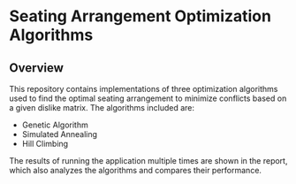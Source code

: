 # Seating Arrangement Optimization Algorithms

## Overview

This repository contains implementations of three optimization algorithms used to find the optimal seating arrangement to minimize conflicts based on a given dislike matrix. The algorithms included are:

- Genetic Algorithm
- Simulated Annealing
- Hill Climbing

The results of running the application multiple times are shown in the report, which also analyzes the algorithms and compares their performance.
